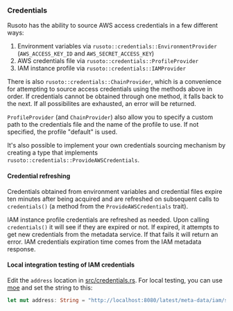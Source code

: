 ### Credentials

Rusoto has the ability to source AWS access credentials in a few different ways:

1. Environment variables via `rusoto::credentials::EnvironmentProvider` (`AWS_ACCESS_KEY_ID` and `AWS_SECRET_ACCESS_KEY`)
2. AWS credentials file via `rusoto::credentials::ProfileProvider`
3. IAM instance profile via `rusoto::credentials::IAMProvider`

There is also `rusoto::credentials::ChainProvider`, which is a convenience for attempting to source access credentials using the methods above in order.
If credentials cannot be obtained through one method, it falls back to the next.
If all possibilites are exhausted, an error will be returned.

`ProfileProvider` (and `ChainProvider`) also allow you to specify a custom path to the credentials file and the name of the profile to use.
If not specified, the profile "default" is used.

It's also possible to implement your own credentials sourcing mechanism by creating a type that implements `rusoto::credentials::ProvideAWSCredentials`.

#### Credential refreshing

Credentials obtained from environment variables and credential files expire ten minutes after being acquired and are refreshed on subsequent calls to `credentials()` (a method from the `ProvideAWSCredentials` trait).

IAM instance profile credentials are refreshed as needed.
Upon calling `credentials()` it will see if they are expired or not.
If expired, it attempts to get new credentials from the metadata service.
If that fails it will return an error.
IAM credentials expiration time comes from the IAM metadata response.

#### Local integration testing of IAM credentials

Edit the `address` location in [src/credentials.rs](src/credentials.rs).
For local testing, you can use [moe](https://github.com/matthewkmayer/moe) and set the string to this:

```rust
let mut address: String = "http://localhost:8080/latest/meta-data/iam/security-credentials".to_owned();
```
